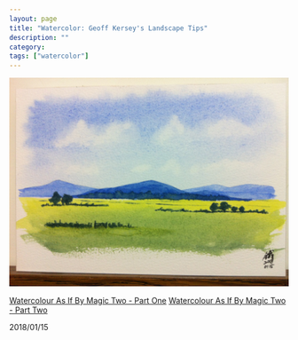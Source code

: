 ```yaml
---
layout: page
title: "Watercolor: Geoff Kersey's Landscape Tips"
description: ""
category:
tags: ["watercolor"]
---
```


![Geoff Kersey's Landscape Tips](/assets/images/watercolor-0007.jpg)

[Watercolour As If By Magic Two - Part One](https://youtu.be/P1bVpehB1Is)
[Watercolour As If By Magic Two - Part Two](https://youtu.be/A_ITMyVDovA)

2018/01/15
